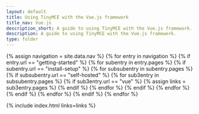 ```yaml
---
layout: default
title: Using TinyMCE with the Vue.js framework
title_nav: Vue.js
description_short: A guide to using TinyMCE with the Vue.js framework.
description: A guide to using TinyMCE with the Vue.js framework.
type: folder
---
```


{% assign navigation = site.data.nav %}
{% for entry in navigation %}
  {% if entry.url == "getting-started" %}
    {% for subentry in entry.pages %}
      {% if subentry.url == "install-setup" %}
        {% for subsubentry in subentry.pages %}
          {% if subsubentry.url == "self-hosted" %}
            {% for sub3entry in subsubentry.pages %}
              {% if sub3entry.url == "vue" %}
                {% assign links = sub3entry.pages %}
              {% endif %}
            {% endfor %}
          {% endif %}
        {% endfor %}
      {% endif %}
    {% endfor %}
  {% endif %}
{% endfor %}

{% include index.html links=links %}
